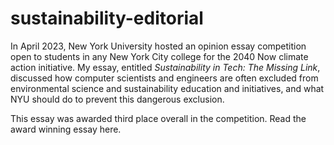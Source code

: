 # sustainability-editorial

In April 2023, New York University hosted an opinion essay competition open to students in any New York City college for the 2040 Now climate action initiative. My essay, entitled *Sustainability in Tech: The Missing Link*, discussed how computer scientists and engineers are often excluded from environmental science and sustainability education and initiatives, and what NYU should do to prevent this dangerous exclusion.

This essay was awarded third place overall in the competition. Read the award winning essay here. 